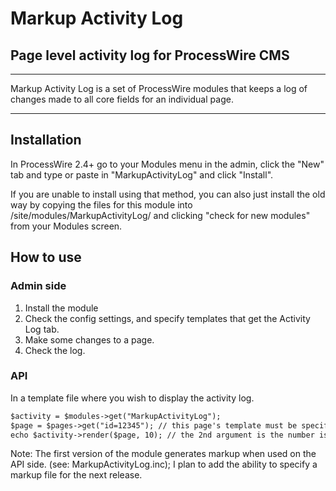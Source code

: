# Markup Activity Log

## Page level activity log for ProcessWire CMS
-----------------------------
Markup Activity Log is a set of ProcessWire modules that keeps a log of changes made to all core fields for an individual page. 
- - - 

## Installation

In ProcessWire 2.4+ go to your Modules menu in the admin, click the "New" tab and type or paste in "MarkupActivityLog" and click "Install".

If you are unable to install using that method, you can also just install the old way by copying the files for this module into /site/modules/MarkupActivityLog/ and clicking "check for new modules" from your Modules screen.

## How to use

### Admin side
1. Install the module
2. Check the config settings, and specify templates that get the Activity Log tab.
3. Make some changes to a page.
4. Check the log.

### API

In a template file where you wish to display the activity log.

``` html
$activity = $modules->get("MarkupActivityLog");
$page = $pages->get("id=12345"); // this page's template must be specified in the module config list or else it throws an error.
echo $activity->render($page, 10); // the 2nd argument is the number is an optional results limit.
```

Note: The first version of the module generates markup when used on the API side. (see: MarkupActivityLog.inc);
I plan to add the ability to specify a markup file for the next release.